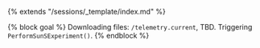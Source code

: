 {% extends "/sessions/_template/index.md" %}

{% block goal %}
Downloading files: `/telemetry.current`, TBD. Triggering `PerformSunSExperiment()`.
{% endblock %}
